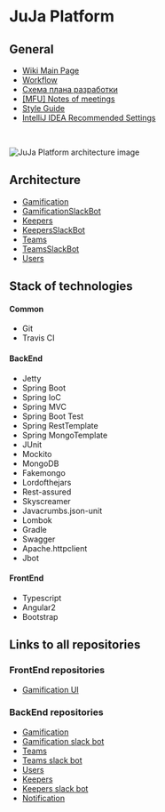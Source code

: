 # JuJa Platform

## General

* [Wiki Main Page](https://github.com/JujaLabs/docs/wiki)</br>
* [Workflow](https://github.com/JujaLabs/docs/tree/master/other/workflow)</br>
* [Схема плана разработки](https://github.com/JujaLabs/docs/wiki/%D0%A1%D1%85%D0%B5%D0%BC%D0%B0-%D0%BF%D0%BB%D0%B0%D0%BD%D0%B0-%D1%80%D0%B0%D0%B7%D1%80%D0%B0%D0%B1%D0%BE%D1%82%D0%BA%D0%B8)</br>
* [[MFU] Notes of meetings](https://github.com/JujaLabs/docs/wiki/%5BMFU%5D-Notes-of-meetings)</br>
* [Style Guide](https://github.com/JujaLabs/docs/other/style_guide)</br>
* [IntelliJ IDEA Recommended Settings](https://github.com/JujaLabs/docs/other/idea_tips)</br>
</br>

![JuJa Platform architecture image](https://github.com/JujaLabs/docs/blob/master/architecture/juja_platform.png "JuJa Platform")

## Architecture

* [Gamification](https://github.com/JujaLabs/docs/tree/master/architecture/gamification)
* [GamificationSlackBot](https://github.com/JujaLabs/docs/tree/master/architecture/gamification_slackbot)
* [Keepers](https://github.com/JujaLabs/docs/tree/master/architecture/keepers)
* [KeepersSlackBot](https://github.com/JujaLabs/docs/tree/master/architecture/keepers_slackbot)
* [Teams](https://github.com/JujaLabs/docs/tree/master/architecture/teams)
* [TeamsSlackBot](https://github.com/JujaLabs/docs/tree/master/architecture/teams_slackbot)
* [Users](https://github.com/JujaLabs/docs/tree/master/architecture/users)


## Stack of technologies

#### Common

* Git
* Travis CI

#### BackEnd

* Jetty
* Spring Boot
* Spring IoC
* Spring MVC
* Spring Boot Test
* Spring RestTemplate
* Spring MongoTemplate
* JUnit
* Mockito
* MongoDB
* Fakemongo
* Lordofthejars
* Rest-assured
* Skyscreamer
* Javacrumbs.json-unit
* Lombok
* Gradle
* Swagger
* Apache.httpclient
* Jbot

#### FrontEnd

* Typescript
* Angular2
* Bootstrap

## Links to all repositories

### FrontEnd repositories

* [Gamification UI](https://github.com/JujaLabs/gamification-ui)

### BackEnd repositories

* [Gamification](https://github.com/JujaLabs/gamification)
* [Gamification slack bot](https://github.com/JujaLabs/gamification-slack-bot)
* [Teams](https://github.com/JujaLabs/teams)
* [Teams slack bot](https://github.com/JujaLabs/teams-slack-bot)
* [Users](https://github.com/JujaLabs/users)
* [Keepers](https://github.com/JujaLabs/keepers)
* [Keepers slack bot](https://github.com/JujaLabs/keepers-slack-bot)
* [Notification](https://github.com/JujaLabs/notification)
